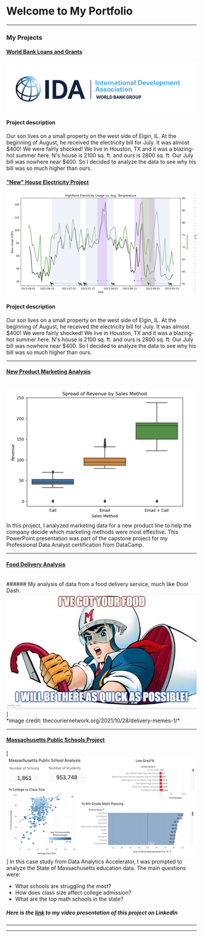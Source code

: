 # Welcome to My Portfolio

---

### My Projects

#### [World Bank Loans and Grants](/Banking_project)
<img src="images/World Bank IDA logo.png?raw=true"/> <br>
#### Project description 
Our son lives on a small property on the west side of Elgin, IL. At the beginning of August, he received the electricity bill for July. It was almost $400! We were fairly shocked! We live in Houston, TX and it was a blazing-hot summer here. N's house is 2100 sq. ft. and ours is 2800 sq. ft. Our July bill was nowhere near $400. So I decided to analyze the data to see why his bill was so much higher than ours.

#### ["New" House Electricity Project](/New_House_Electricity_Project)
<img src="images/Final HIghPoint Elec analysis.png?raw=true"/> <br>
#### Project description 
Our son lives on a small property on the west side of Elgin, IL. At the beginning of August, he received the electricity bill for July. It was almost $400! We were fairly shocked! We live in Houston, TX and it was a blazing-hot summer here. N's house is 2100 sq. ft. and ours is 2800 sq. ft. Our July bill was nowhere near $400. So I decided to analyze the data to see why his bill was so much higher than ours.

---
#### [New Product Marketing Analysis](/files/DataCamp_presentation.pdf)
<br>
<img src="images/Image_for_DataCamp_presentation_title.png?raw=true"/>
In this project, I analyzed marketing data for a new product line to help the company decide which marketing methods were most effective. This PowerPoint presentation was part of the capstone project for my Professional Data Analyst certification from DataCamp. 

---
#### [Food Delivery Analysis](https://www.linkedin.com/pulse/foods-here-beth-robertson-cqc8c?trackingId=X1awjXu1Qs2asCPltCGNbQ%3D%3D&lipi=urn%3Ali%3Apage%3Ad_flagship3_detail_base%3BXlbKfQ1JTDe9FrGCIvxqBQ%3D%3D)
<br>
###### My analysis of data from a food delivery service, much like Door Dash.
<br>
<img src="images/Speed Racer.webp?raw=true"/>]<br> *image credit: thecouriernetwork.org/2021/10/28/delivery-memes-1/*
<br>
 
---
#### [Massachusetts Public Schools Project](https://www.linkedin.com/posts/bethmrobertson_analysis-of-massachusetts-public-school-data-activity-7129998073363120128-E1Wk?utm_source=share&utm_medium=member_desktop)
[<img src="images/Mass%20Public%20Schools%20dashboard%20pic.png?raw=true"/>]
In this case study from Data Analytics Accelerator, I was prompted to analyze the State of Massachusetts education data. The main questions were:
- What schools are struggling the most?
- How does class size affect college admission?
- What are the top math schools in the state?

##### Here is the [link](https://www.linkedin.com/posts/bethmrobertson_analysis-of-massachusetts-public-school-data-activity-7129998073363120128-E1Wk?utm_source=share&utm_medium=member_desktop) to my video presentation of this project on LinkedIn
---


---




